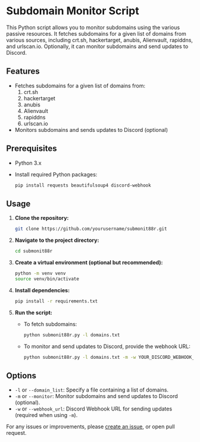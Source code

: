 # Subdomain Monitor Script

This Python script allows you to monitor subdomains using the various passive resources. It fetches subdomains for a given list of domains from various sources, including crt.sh, hackertarget, anubis, Alienvault, rapiddns, and urlscan.io. Optionally, it can monitor subdomains and send updates to Discord.

## Features

- Fetches subdomains for a given list of domains from:
    1. crt.sh
    2. hackertarget
    3. anubis
    4. Alienvault
    5. rapiddns
    6. urlscan.io
- Monitors subdomains and sends updates to Discord (optional)

## Prerequisites

- Python 3.x
- Install required Python packages:

  ```bash
  pip install requests beautifulsoup4 discord-webhook
  ```

## Usage

1. **Clone the repository:**

   ```bash
   git clone https://github.com/yourusername/submonit88r.git
   ```

2. **Navigate to the project directory:**

   ```bash
   cd submonit88r
   ```

3. **Create a virtual environment (optional but recommended):**

   ```bash
   python -m venv venv
   source venv/bin/activate
   ```

4. **Install dependencies:**

   ```bash
   pip install -r requirements.txt
   ```

5. **Run the script:**

   - To fetch subdomains:

     ```bash
     python submonit88r.py -l domains.txt
     ```

   - To monitor and send updates to Discord, provide the webhook URL:

     ```bash
     python submonit88r.py -l domains.txt -m -w YOUR_DISCORD_WEBHOOK_URL
     ```

## Options

- `-l` or `--domain_list`: Specify a file containing a list of domains.
- `-m` or `--monitor`: Monitor subdomains and send updates to Discord (optional).
- `-w` or `--webhook_url`: Discord Webhook URL for sending updates (required when using `-m`).

For any issues or improvements, please [create an issue](https://github.com/h0tak88r/submonit88r/issues), or open pull request.
